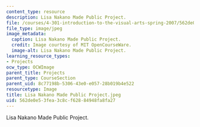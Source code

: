 ```yaml
---
content_type: resource
description: Lisa Nakano Made Public Project.
file: /courses/4-301-introduction-to-the-visual-arts-spring-2007/562de0e53fea3c8cf62884948fa8fa27_LisaNakanoMadePublicProject.jpeg
file_type: image/jpeg
image_metadata:
  caption: Lisa Nakano Made Public Project.
  credit: Image courtesy of MIT OpenCourseWare.
  image-alt: Lisa Nakano Made Public Project.
learning_resource_types:
- Projects
ocw_type: OCWImage
parent_title: Projects
parent_type: CourseSection
parent_uid: 8c77198b-5306-43e0-e057-28b019b4e522
resourcetype: Image
title: Lisa Nakano Made Public Project.jpeg
uid: 562de0e5-3fea-3c8c-f628-84948fa8fa27
---
```

Lisa Nakano Made Public Project.

